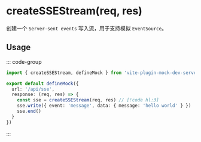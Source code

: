 # createSSEStream(req, res)

创建一个 `Server-sent events` 写入流，用于支持模拟 `EventSource`。

## Usage

::: code-group

``` ts [*.mock.ts]
import { createSSEStream, defineMock } from 'vite-plugin-mock-dev-server'

export default defineMock({
  url: '/api/sse',
  response: (req, res) => {
    const sse = createSSEStream(req, res) // [!code hl:3]
    sse.write({ event: 'message', data: { message: 'hello world' } })
    sse.end()
  }
})
```

:::

